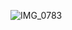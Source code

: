 ![IMG_0783](https://github.com/dillondiatlo/dillondiatlo/assets/157066802/bc5f8ac1-e3d4-4c47-add9-1ac422139c09)

<!--
**dillondiatlo/dillondiatlo** is a ✨ _special_ ✨ repository because its `README.md` (this file) appears on your GitHub profile.

Here are some ideas to get you started:

- 🔭 I’m currently working on ...
- 🌱 I’m currently learning ...
- 👯 I’m looking to collaborate on ...
- 🤔 I’m looking for help with ...
- 💬 Ask me about ...
- 📫 How to reach me: ...
- 😄 Pronouns: ...
- ⚡ Fun fact: ...
-->
